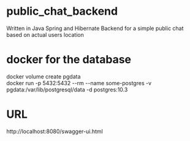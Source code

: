 # public_chat_backend
Written in Java Spring and Hibernate Backend for a simple public chat based on actual  users location

# docker for the database
docker volume create pgdata <br>
docker run -p 5432:5432 --rm --name some-postgres -v pgdata:/var/lib/postgresql/data -d postgres:10.3

# URL 
http://localhost:8080/swagger-ui.html
